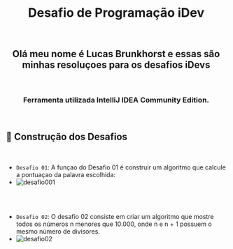 <h1 align="center">Desafio de Programação iDev</h1>
<br>
<h2 align="center">Olá meu nome é Lucas Brunkhorst e essas são minhas resoluçoes para os desafios iDevs</h2>
<br>
<h3 align="center">Ferramenta utilizada IntelliJ IDEA Community Edition.</h3>
<br>

## :hammer: Construção dos Desafios
<br>

- `Desafio 01`: A funçao do Desafio 01 é construir um algoritmo que calcule a pontuaçao da palavra escolhida:
- ![desafio001](https://user-images.githubusercontent.com/103059600/161855406-4f6972af-de11-43b5-b3d4-96add492884b.gif)
 
<br>
<br> 

- `Desafio 02`: O desafio 02 consiste em criar um algoritmo que mostre todos os números n menores que 10.000, onde n e n + 1 possuem o mesmo número de divisores.
- ![desafio02](https://user-images.githubusercontent.com/103059600/161854500-7c1738f3-e8e7-4ed1-9809-4db40b2f127e.gif)






